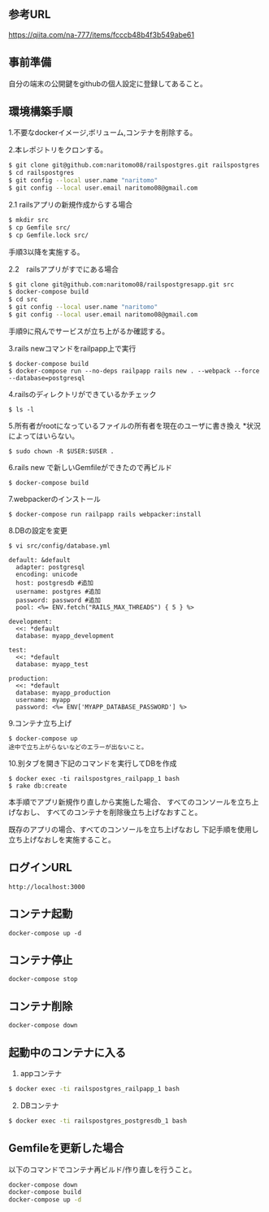 ## 参考URL
https://qiita.com/na-777/items/fcccb48b4f3b549abe61

## 事前準備

自分の端末の公開鍵をgithubの個人設定に登録してあること。

## 環境構築手順

1.不要なdockerイメージ,ボリューム,コンテナを削除する。

2.本レポジトリをクロンする。

```bash
$ git clone git@github.com:naritomo08/railspostgres.git railspostgres
$ cd railspostgres
$ git config --local user.name "naritomo"
$ git config --local user.email naritomo08@gmail.com
```

2.1 railsアプリの新規作成からする場合

```bash
$ mkdir src
$ cp Gemfile src/
$ cp Gemfile.lock src/
```
手順3以降を実施する。

2.2　railsアプリがすでにある場合

```bash
$ git clone git@github.com:naritomo08/railspostgresapp.git src
$ docker-compose build
$ cd src
$ git config --local user.name "naritomo"
$ git config --local user.email naritomo08@gmail.com
```

手順9に飛んでサービスが立ち上がるか確認する。

3.rails newコマンドをrailpapp上で実行

```
$ docker-compose build
$ docker-compose run --no-deps railpapp rails new . --webpack --force --database=postgresql
```

4.railsのディレクトリができているかチェック

```
$ ls -l
```

5.所有者がrootになっているファイルの所有者を現在のユーザに書き換え
*状況によってはいらない。

```
$ sudo chown -R $USER:$USER .
```

6.rails new で新しいGemfileができたので再ビルド

```
$ docker-compose build
```

7.webpackerのインストール

```
$ docker-compose run railpapp rails webpacker:install
```

8.DBの設定を変更

```
$ vi src/config/database.yml

default: &default
  adapter: postgresql
  encoding: unicode
  host: postgresdb #追加
  username: postgres #追加
  password: password #追加
  pool: <%= ENV.fetch("RAILS_MAX_THREADS") { 5 } %>

development:
  <<: *default
  database: myapp_development

test:
  <<: *default
  database: myapp_test
  
production:
  <<: *default
  database: myapp_production
  username: myapp
  password: <%= ENV['MYAPP_DATABASE_PASSWORD'] %>
```

9.コンテナ立ち上げ

```
$ docker-compose up
途中で立ち上がらないなどのエラーが出ないこと。
```

10.別タブを開き下記のコマンドを実行してDBを作成

```
$ docker exec -ti railspostgres_railpapp_1 bash
$ rake db:create
```

本手順でアプリ新規作り直しから実施した場合、
すべてのコンソールを立ち上げなおし、
すべてのコンテナを削除後立ち上げなおすこと。

既存のアプリの場合、すべてのコンソールを立ち上げなおし
下記手順を使用し立ち上げなおしを実施すること。

## ログインURL

```
http://localhost:3000
```

## コンテナ起動

```
docker-compose up -d
```

## コンテナ停止

```
docker-compose stop
```

## コンテナ削除

```
docker-compose down
```

## 起動中のコンテナに入る

1. appコンテナ

```bash
$ docker exec -ti railspostgres_railpapp_1 bash
```

2. DBコンテナ

```bash
$ docker exec -ti railspostgres_postgresdb_1 bash
```
## Gemfileを更新した場合

以下のコマンドでコンテナ再ビルド/作り直しを行うこと。

```bash
docker-compose down
docker-compose build
docker-compose up -d
```

